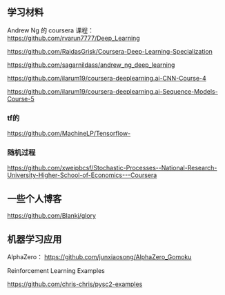 
## 学习材料

Andrew Ng 的 coursera 课程：  
https://github.com/rvarun7777/Deep_Learning



https://github.com/RaidasGrisk/Coursera-Deep-Learning-Specialization


https://github.com/sagarnildass/andrew_ng_deep_learning


https://github.com/ilarum19/coursera-deeplearning.ai-CNN-Course-4

https://github.com/ilarum19/coursera-deeplearning.ai-Sequence-Models-Course-5


### tf的

https://github.com/MachineLP/Tensorflow-


### 随机过程

https://github.com/xweipbcsf/Stochastic-Processes--National-Research-University-Higher-School-of-Economics---Coursera

## 一些个人博客

https://github.com/Blankj/glory


## 机器学习应用

AlphaZero： https://github.com/junxiaosong/AlphaZero_Gomoku



Reinforcement Learning Examples

https://github.com/chris-chris/pysc2-examples
